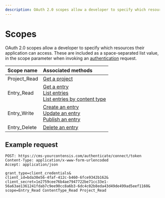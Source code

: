 ```yaml
---
description: OAuth 2.0 scopes allow a developer to specify which resources their application can access.
---
```


# Scopes

OAuth 2.0 scopes allow a developer to specify which resources their application can access. These are included as a space-separated list value, in the scope parameter when invoking an [authentication](/security/authentication.md) request.

| Scope name   | Associated methods                                                                                                                                                                                         |
| :----------- | :--------------------------------------------------------------------------------------------------------------------------------------------------------------------------------------------------------- |
| Project_Read | [Get a project](/key-concepts/projects.md#get-a-project)                                                                                                                                                   |
| Entry_Read   | [Get a entry](/key-concepts/entries.md#get-an-entry)<br />[List entries](/key-concepts/entries.md#list-entries)<br />[List entries by content type](/key-concepts/entries.md#list-entries-by-content-type) |
| Entry_Write  | [Create an entry](/key-concepts/entries.md#create-an-entry)<br />[Update an entry](/key-concepts/entries.md#update-an-entry) <br /> [Publish an entry](/key-concepts/entries.md#publish-an-entry)          |
| Entry_Delete | [Delete an entry](/key-concepts/entries.md#delete-an-entry)                                                                                                                                                |

## Example request

```http
POST: https://cms-yourcontensis.com/authenticate/connect/token
Content-Type: application/x-www-form-urlencoded
Accept: application/json

grant_type=client_credentials&
client_id=bda30e56-4faf-412c-b460-6fce9342b162&
client_secret=1e2759cee76b4ae7947722be71cc33e1-56a63ae1361241fdab7c9ee90cc8a6b3-6dc4c02b8eda43d49de499ad5eef1160&
scope=Entry_Read ContentType_Read Project_Read
```
